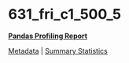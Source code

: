 # 631_fri_c1_500_5

[**Pandas Profiling Report**](https://epistasislab.github.io/pmlb/profile/631_fri_c1_500_5.html)

[Metadata](metadata.yaml) | [Summary Statistics](summary_stats.tsv)

